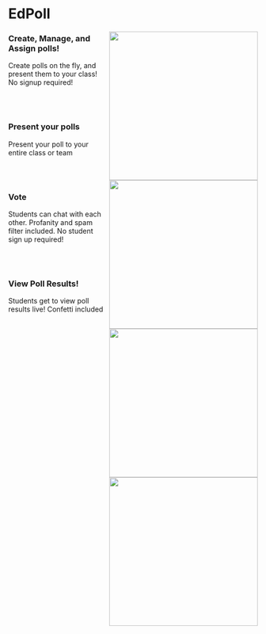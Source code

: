 
# EdPoll

  
<img  src="https://i.ibb.co/JszX1VP/Screenshot-2021-09-08-7-05-20-PM.png"  width="300"  align="right">

### Create, Manage, and Assign polls!

  

Create polls on the fly, and present them to your class! No signup required!&nbsp;    &nbsp;

<br><br> 
  
  
<img  src="https://i.ibb.co/92pYNmn/Screenshot-2021-09-08-7-07-22-PM.png"  width="300"  align="right">

### Present your polls


Present your poll to your entire class or team
 
<br><br>

<img  src="https://i.ibb.co/1qMYHxD/Screenshot-2021-09-08-7-08-48-PM.png"  width="300"  align="right">

### Vote

Students can chat with each other. Profanity and spam filter included. No student sign up required!
  

<br><br>

  
<img  src="https://i.ibb.co/Y2Zp2Vq/Screenshot-2021-09-08-7-13-22-PM.png"  width="300"  align="right">

### View Poll Results!

Students get to view poll results live! Confetti included 
<br><br>